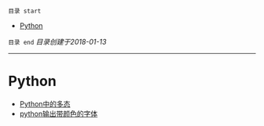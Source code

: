 `目录 start`
 
- [Python](#python)

`目录 end` *目录创建于2018-01-13*
****************************************
# Python
- [Python中的多态](http://blog.csdn.net/shangzhihaohao/article/details/7065675)
- [python输出带颜色的字体](http://www.cnblogs.com/oleli/p/5228880.html)
